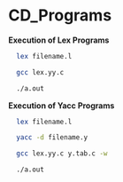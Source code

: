 # CD_Programs
**Execution of Lex Programs**
```bash
  lex filename.l
```
```bash
  gcc lex.yy.c
```
```bash
  ./a.out
```
**Execution of Yacc Programs**
```bash
  lex filename.l
```
```bash
  yacc -d filename.y
```
```bash
  gcc lex.yy.c y.tab.c -w
```
```bash
  ./a.out
```
